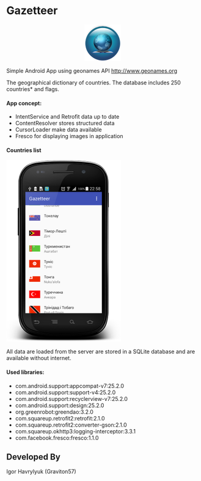 # Gazetteer

<p align="center">
  <img src="screenshot/logo.png" >
</p>

Simple Android App using geonames API http://www.geonames.org

The geographical dictionary of  countries. The database includes 250 countries* and flags.
#### App concept:
* IntentService and Retrofit data up to date
* ContentResolver stores structured data
* CursorLoader make data available
* Fresco for displaying images in application


#### Countries list
![alt text](screenshot/activity.png "Activity ")

All data are loaded from the server are stored in a SQLite database and are available without internet.

#### Used libraries:
* com.android.support:appcompat-v7:25.2.0
* com.android.support:support-v4:25.2.0
* com.android.support:recyclerview-v7:25.2.0
* com.android.support:design:25.2.0
* org.greenrobot:greendao:3.2.0
* com.squareup.retrofit2:retrofit:2.1.0
* com.squareup.retrofit2:converter-gson:2.1.0
* com.squareup.okhttp3:logging-interceptor:3.3.1
* com.facebook.fresco:fresco:1.1.0

Developed By
-------
Igor Havrylyuk (Graviton57)

[1]: https://github.com/graviton57/Gazetteer.git
